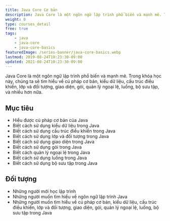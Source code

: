 ```yaml
---
title: Java Core Cơ bản
description: Java Core là một ngôn ngữ lập trình phổ biến và mạnh mẽ. Trong khóa học này, chúng ta sẽ tìm hiểu về cú pháp cơ bản, kiểu dữ liệu, cấu trúc điều khiển, lớp và đối tượng, giao diện, gói, quản lý ngoại lệ, luồng, bộ sưu tập, và nhiều hơn nữa.
weight: 0
type: courses_detail
free: true
tags: 
    - java
    - java-core
    - java-core-basics
featuredImage: /series-banner/java-core-basics.webp
lastmod: 2019-08-24T10:23:30-09:00
updated: 2021-08-24T10:23:30-09:00
---
```


 Java Core là một ngôn ngữ lập trình phổ biến và mạnh mẽ. Trong khóa học này, chúng ta sẽ tìm hiểu về cú pháp cơ bản, kiểu dữ liệu, cấu trúc điều khiển, lớp và đối tượng, giao diện, gói, quản lý ngoại lệ, luồng, bộ sưu tập, và nhiều hơn nữa.

## Mục tiêu

- Hiểu được cú pháp cơ bản của Java
- Biết cách sử dụng kiểu dữ liệu trong Java
- Biết cách sử dụng cấu trúc điều khiển trong Java
- Biết cách sử dụng lớp và đối tượng trong Java
- Biết cách sử dụng giao diện trong Java
- Biết cách sử dụng gói trong Java
- Biết cách quản lý ngoại lệ trong Java
- Biết cách sử dụng luồng trong Java
- Biết cách sử dụng bộ sưu tập trong Java

## Đối tượng

- Những người mới học lập trình
- Những người muốn tìm hiểu về ngôn ngữ lập trình Java
- Những người muốn tìm hiểu về cú pháp cơ bản, kiểu dữ liệu, cấu trúc điều khiển, lớp và đối tượng, giao diện, gói, quản lý ngoại lệ, luồng, bộ sưu tập trong Java
